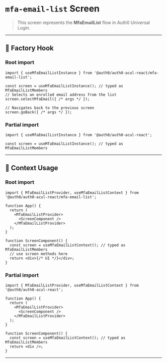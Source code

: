 # `mfa-email-list` Screen

> This screen represents the **MfaEmailList** flow in Auth0 Universal Login.

---

## 🔹 Factory Hook
### Root import
```tsx
import { useMfaEmailListInstance } from '@auth0/auth0-acul-react/mfa-email-list';

const screen = useMfaEmailListInstance(); // typed as MfaEmailListMembers
// Selects an enrolled email address from the list
screen.selectMfaEmail({ /* args */ });

// Navigates back to the previous screen
screen.goBack({ /* args */ });
```

### Partial import
```tsx
import { useMfaEmailListInstance } from '@auth0/auth0-acul-react';

const screen = useMfaEmailListInstance(); // typed as MfaEmailListMembers
```

---

## 🔹 Context Usage

### Root import
```tsx
import { MfaEmailListProvider, useMfaEmailListContext } from '@auth0/auth0-acul-react/mfa-email-list';

function App() {
  return (
    <MfaEmailListProvider>
      <ScreenComponent />
    </MfaEmailListProvider>
  );
}

function ScreenComponent() {
  const screen = useMfaEmailListContext(); // typed as MfaEmailListMembers
  // use screen methods here
  return <div>{/* UI */}</div>;
}
```


### Partial import
```tsx
import { MfaEmailListProvider, useMfaEmailListContext } from '@auth0/auth0-acul-react';

function App() {
  return (
    <MfaEmailListProvider>
      <ScreenComponent />
    </MfaEmailListProvider>
  );
}

function ScreenComponent() {
  const screen = useMfaEmailListContext(); // typed as MfaEmailListMembers
  return <div />;
}
```

---
